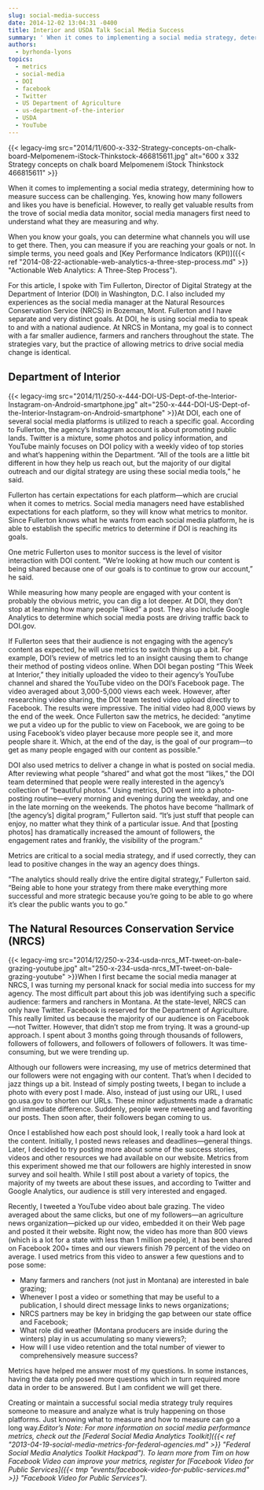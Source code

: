 ```yaml
---
slug: social-media-success
date: 2014-12-02 13:04:31 -0400
title: Interior and USDA Talk Social Media Success
summary: ' When it comes to implementing a social media strategy, determining how to measure success can be challenging. Yes, knowing how many followers and likes you have is beneficial. However, to really get valuable results from the trove of social'
authors:
  - byrhonda-lyons
topics:
  - metrics
  - social-media
  - DOI
  - facebook
  - Twitter
  - US Department of Agriculture
  - us-department-of-the-interior
  - USDA
  - YouTube
---
```


{{< legacy-img src="2014/11/600-x-332-Strategy-concepts-on-chalk-board-Melpomenem-iStock-Thinkstock-466815611.jpg" alt="600 x 332 Strategy concepts on chalk board Melpomenem iStock Thinkstock 466815611" >}}

When it comes to implementing a social media strategy, determining how to measure success can be challenging. Yes, knowing how many followers and likes you have is beneficial. However, to really get valuable results from the trove of social media data monitor, social media managers first need to understand what they are measuring and why.

When you know your goals, you can determine what channels you will use to get there. Then, you can measure if you are reaching your goals or not. In simple terms, you need goals and [Key Performance Indicators (KPI)]({{< ref "2014-08-22-actionable-web-analytics-a-three-step-process.md" >}} "Actionable Web Analytics: A Three-Step Process").

For this article, I spoke with Tim Fullerton, Director of Digital Strategy at the Department of Interior (DOI) in Washington, D.C. I also included my experiences as the social media manager at the Natural Resources Conservation Service (NRCS) in Bozeman, Mont. Fullerton and I have separate and very distinct goals. At DOI, he is using social media to speak to and with a national audience. At NRCS in Montana, my goal is to connect with a far smaller audience, farmers and ranchers throughout the state. The strategies vary, but the practice of allowing metrics to drive social media change is identical.

## Department of Interior

{{< legacy-img src="2014/11/250-x-444-DOI-US-Dept-of-the-Interior-Instagram-on-Android-smartphone.jpg" alt="250-x-444-DOI-US-Dept-of-the-Interior-Instagram-on-Android-smartphone" >}}At DOI, each one of several social media platforms is utilized to reach a specific goal. According to Fullerton, the agency’s Instagram account is about promoting public lands. Twitter is a mixture, some photos and policy information, and YouTube mainly focuses on DOI policy with a weekly video of top stories and what’s happening within the Department. “All of the tools are a little bit different in how they help us reach out, but the majority of our digital outreach and our digital strategy are using these social media tools,” he said.

Fullerton has certain expectations for each platform—which are crucial when it comes to metrics. Social media managers need have established expectations for each platform, so they will know what metrics to monitor. Since Fullerton knows what he wants from each social media platform, he is able to establish the specific metrics to determine if DOI is reaching its goals.

One metric Fullerton uses to monitor success is the level of visitor interaction with DOI content. “We’re looking at how much our content is being shared because one of our goals is to continue to grow our account,” he said.

While measuring how many people are engaged with your content is probably the obvious metric, you can dig a lot deeper. At DOI, they don’t stop at learning how many people “liked” a post. They also include Google Analytics to determine which social media posts are driving traffic back to DOI.gov.

If Fullerton sees that their audience is not engaging with the agency’s content as expected, he will use metrics to switch things up a bit. For example, DOI’s review of metrics led to an insight causing them to change their method of posting videos online. When DOI began posting “This Week at Interior,” they initially uploaded the video to their agency’s YouTube channel and shared the YouTube video on the DOI’s Facebook page. The video averaged about 3,000-5,000 views each week. However, after researching video sharing, the DOI team tested video upload directly to Facebook. The results were impressive. The initial video had 8,000 views by the end of the week. Once Fullerton saw the metrics, he decided: “anytime we put a video up for the public to view on Facebook, we are going to be using Facebook’s video player because more people see it, and more people share it. Which, at the end of the day, is the goal of our program—to get as many people engaged with our content as possible.”

DOI also used metrics to deliver a change in what is posted on social media. After reviewing what people “shared” and what got the most “likes,” the DOI team determined that people were really interested in the agency’s collection of “beautiful photos.” Using metrics, DOI went into a photo-posting routine—every morning and evening during the weekday, and one in the late morning on the weekends. The photos have become “hallmark of [the agency’s] digital program,” Fullerton said. “It’s just stuff that people can enjoy, no matter what they think of a particular issue. And that [posting photos] has dramatically increased the amount of followers, the engagement rates and frankly, the visibility of the program.”

Metrics are critical to a social media strategy, and if used correctly, they can lead to positive changes in the way an agency does things.

“The analytics should really drive the entire digital strategy,” Fullerton said. “Being able to hone your strategy from there make everything more successful and more strategic because you’re going to be able to go where it’s clear the public wants you to go.”

## The Natural Resources Conservation Service (NRCS)

{{< legacy-img src="2014/12/250-x-234-usda-nrcs\_MT-tweet-on-bale-grazing-youtube.jpg" alt="250-x-234-usda-nrcs\_MT-tweet-on-bale-grazing-youtube" >}}When I first became the social media manager at NRCS, I was turning my personal knack for social media into success for my agency. The most difficult part about this job was identifying such a specific audience: farmers and ranchers in Montana. At the state-level, NRCS can only have Twitter. Facebook is reserved for the Department of Agriculture. This really limited us because the majority of our audience is on Facebook—not Twitter. However, that didn’t stop me from trying. It was a ground-up approach. I spent about 3 months going through thousands of followers, followers of followers, and followers of followers of followers. It was time-consuming, but we were trending up.

Although our followers were increasing, my use of metrics determined that our followers were not engaging with our content. That’s when I decided to jazz things up a bit. Instead of simply posting tweets, I began to include a photo with every post I made. Also, instead of just using our URL, I used go.usa.gov to shorten our URLs. These minor adjustments made a dramatic and immediate difference. Suddenly, people were retweeting and favoriting our posts. Then soon after, their followers began coming to us.

Once I established how each post should look, I really took a hard look at the content. Initially, I posted news releases and deadlines—general things. Later, I decided to try posting more about some of the success stories, videos and other resources we had available on our website. Metrics from this experiment showed me that our followers are highly interested in snow survey and soil health. While I still post about a variety of topics, the majority of my tweets are about these issues, and according to Twitter and Google Analytics, our audience is still very interested and engaged.

Recently, I tweeted a YouTube video about bale grazing. The video averaged about the same clicks, but one of my followers—an agriculture news organization—picked up our video, embedded it on their Web page and posted it their website. Right now, the video has more than 800 views (which is a lot for a state with less than 1 million people), it has been shared on Facebook 200+ times and our viewers finish 79 percent of the video on average. I used metrics from this video to answer a few questions and to pose some:

  * Many farmers and ranchers (not just in Montana) are interested in bale grazing;
  * Whenever I post a video or something that may be useful to a publication, I should direct message links to news organizations;
  * NRCS partners may be key in bridging the gap between our state office and Facebook;
  * What role did weather (Montana producers are inside during the winters) play in us accumulating so many viewers?;
  * How will I use video retention and the total number of viewer to comprehensively measure success?

Metrics have helped me answer most of my questions. In some instances, having the data only posed more questions which in turn required more data in order to be answered. But I am confident we will get there.

Creating or maintain a successful social media strategy truly requires someone to measure and analyze what is truly happening on those platforms. Just knowing what to measure and how to measure can go a long way._Editor&#8217;s Note: For more information on social media performance metrics, check out the [Federal Social Media Analytics Toolkit]({{< ref "2013-04-19-social-media-metrics-for-federal-agencies.md" >}} "Federal Social Media Analytics Toolkit Hackpad"). To learn more from Tim on how Facebook Video can improve your metrics, register for [Facebook Video for Public Services]({{< tmp "events/facebook-video-for-public-services.md" >}} "Facebook Video for Public Services")._
